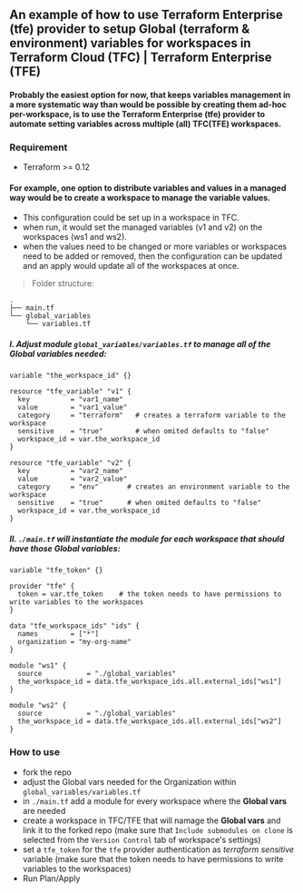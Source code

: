 ## An example of how to use Terraform Enterprise (tfe) provider to setup Global (terraform & environment) variables for workspaces in Terraform Cloud (TFC) | Terraform Enterprise (TFE)

#### Probably the easiest option for now, that keeps variables management in a more systematic way than would be possible by creating them ad-hoc per-workspace, is to use the Terraform Enterprise (tfe) provider to automate setting variables across multiple (all) TFC(TFE) workspaces.

### Requirement

- Terraform >= 0.12

#### For example, one option to distribute variables and values in a managed way would be to create a workspace to manage the variable values.

- This configuration could be set up in a workspace in TFC. 
- when run, it would set the managed variables (v1 and v2) on the workspaces (ws1 and ws2). 
- when the values need to be changed or more variables or workspaces need to be added or removed, then the configuration can be updated and an apply would update all of the workspaces at once.

> Folder structure:

```
.
├── main.tf
└── global_variables
    └── variables.tf
```    

##### I. Adjust module `global_variables/variables.tf` to manage all of the Global variables needed:

```
variable "the_workspace_id" {}

resource "tfe_variable" "v1" {
  key          = "var1_name"
  value        = "var1_value"
  category     = "terraform"   # creates a terraform variable to the workspace
  sensitive    = "true"        # when omited defaults to "false"
  workspace_id = var.the_workspace_id
}

resource "tfe_variable" "v2" {
  key          = "var2_name"
  value        = "var2_value"
  category     = "env"       # creates an environment variable to the workspace
  sensitive    = "true"      # when omited defaults to "false"
  workspace_id = var.the_workspace_id
}
```

##### II. `./main.tf` will instantiate the module for each workspace that should have those Global variables:

```
variable "tfe_token" {}

provider "tfe" {
  token = var.tfe_token    # the token needs to have permissions to write variables to the workspaces
}

data "tfe_workspace_ids" "ids" {
  names        = ["*"]
  organization = "my-org-name"
}

module "ws1" {
  source           = "./global_variables"
  the_workspace_id = data.tfe_workspace_ids.all.external_ids["ws1"]
}

module "ws2" {
  source           = "./global_variables"
  the_workspace_id = data.tfe_workspace_ids.all.external_ids["ws2"]
}
```

### How to use

- fork the repo
- adjust the Global vars needed for the Organization within `global_variables/variables.tf`
- in `./main.tf` add a module for every workspace where the __Global vars__ are needed
- create a workspace in TFC/TFE that will namage the __Global vars__ and link it to the forked repo (make sure that `Include submodules on clone` is selected from the `Version Control` tab of workspace's settings)
- set a `tfe_token` for the `tfe` provider authentication as _terraform sensitive_ variable (make sure that the token needs to have permissions to write variables to the workspaces)
- Run Plan/Apply
